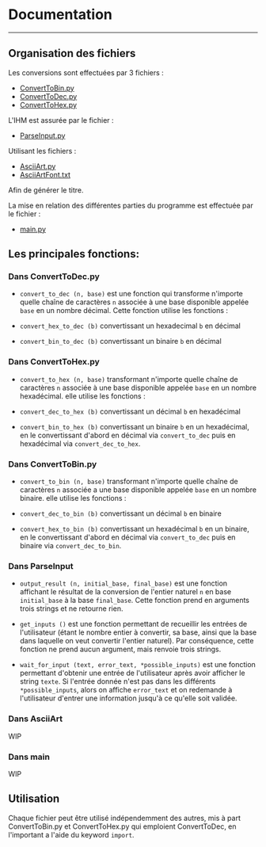 # Documentation
---
## Organisation des fichiers

Les conversions sont effectuées par 3 fichiers : 
- [ConvertToBin.py](../ConvertToBin.py)
- [ConvertToDec.py](../ConvertToDec.py)
- [ConvertToHex.py](../ConvertToHex.py)

L'IHM est assurée par le fichier :
- [ParseInput.py](../ParseInput.py)

Utilisant les fichiers :

- [AsciiArt.py](../AsciiArt.py)
- [AsciiArtFont.txt](../AsciiArtFont.txt)

Afin de générer le titre.

La mise en relation des différentes parties du programme est effectuée par le fichier :

- [main.py](../main.py)

## Les principales fonctions:

### Dans ConvertToDec.py

- `convert_to_dec (n, base)` est une fonction qui transforme n'importe quelle chaîne de caractères `n` associée à une base disponible appelée `base` en un nombre décimal.
Cette fonction utilise les fonctions :

- `convert_hex_to_dec (b)` convertissant un hexadecimal `b` en décimal

- `convert_bin_to_dec (b)` convertissant un binaire `b` en décimal

### Dans ConvertToHex.py

- `convert_to_hex (n, base)` transformant n'importe quelle chaîne de caractères `n` associée à une base disponible appelée `base` en un nombre hexadécimal.
elle utilise les fonctions :

- `convert_dec_to_hex (b)` convertissant un décimal `b` en hexadécimal

- `convert_bin_to_hex (b)` convertissant un binaire `b` en un hexadécimal, en le convertissant d'abord en décimal via `convert_to_dec` puis en hexadécimal via `convert_dec_to_hex`.

### Dans ConvertToBin.py

- `convert_to_bin (n, base)` transformant n'importe quelle chaîne de caractères `n` associée a une base disponible appelée `base` en un nombre binaire.
elle utilise les fonctions :

- `convert_dec_to_bin (b)` convertissant un décimal `b` en binaire

- `convert_hex_to_bin (b)` convertissant un hexadécimal `b` en un binaire, en le convertissant d'abord en décimal via `convert_to_dec` puis en binaire via `convert_dec_to_bin`.

### Dans ParseInput

- `output_result (n, initial_base, final_base)` est une fonction affichant le résultat de la conversion de l'entier naturel `n` en base `initial_base` à la base `final_base`. Cette fonction prend en arguments trois strings et ne retourne rien.

- `get_inputs ()` est une fonction permettant de recueillir les entrées de l'utilisateur (étant le nombre entier à convertir, sa base, ainsi que la base dans laquelle on veut convertir l'entier naturel). Par conséquence, cette fonction ne prend aucun argument, mais renvoie trois strings.

- `wait_for_input (text, error_text, *possible_inputs)` est une fonction permettant d'obtenir une entrée de l'utilisateur après avoir afficher le string `texte`. Si l'entrée donnée n'est pas dans les différents `*possible_inputs`, alors on affiche `error_text` et on redemande à l'utilisateur d'entrer une information jusqu'à ce qu'elle soit validée.

### Dans AsciiArt

WIP

### Dans main

WIP

## Utilisation

Chaque fichier peut être utilisé indépendemment des autres, mis à part ConvertToBin.py et ConvertToHex.py qui emploient ConvertToDec, en l'important a l'aide du keyword `import`.
